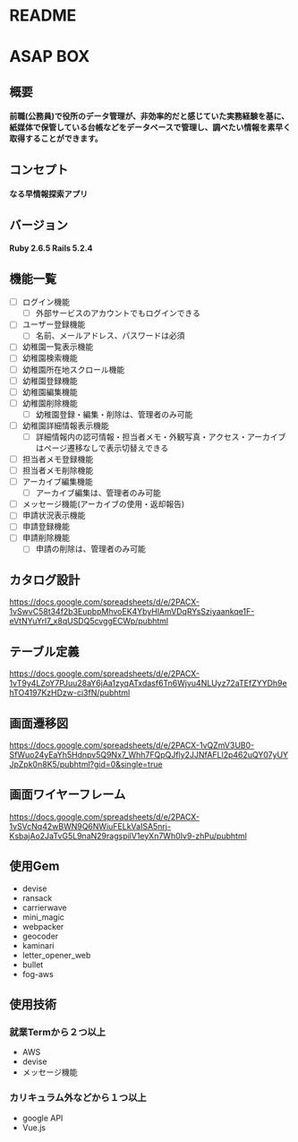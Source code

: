 # README

# ASAP BOX

## 概要

#### 前職(公務員)で役所のデータ管理が、非効率的だと感じていた実務経験を基に、紙媒体で保管している台帳などをデータベースで管理し、調べたい情報を素早く取得することができます。
## コンセプト

#### なる早情報探索アプリ
## バージョン

#### Ruby 2.6.5 Rails 5.2.4
## 機能一覧

* [ ] ログイン機能
  * [ ] 外部サービスのアカウントでもログインできる
* [ ] ユーザー登録機能
  * [ ] 名前、メールアドレス、パスワードは必須
* [ ] 幼稚園一覧表示機能
* [ ] 幼稚園検索機能
* [ ] 幼稚園所在地スクロール機能
* [ ] 幼稚園登録機能
* [ ] 幼稚園編集機能
* [ ] 幼稚園削除機能
  * [ ] 幼稚園登録・編集・削除は、管理者のみ可能
* [ ] 幼稚園詳細情報表示機能
  * [ ] 詳細情報内の認可情報・担当者メモ・外観写真・アクセス・アーカイブはページ遷移なしで表示切替えできる
* [ ] 担当者メモ登録機能
* [ ] 担当者メモ削除機能
* [ ] アーカイブ編集機能
  * [ ] アーカイブ編集は、管理者のみ可能
* [ ] メッセージ機能(アーカイブの使用・返却報告)
* [ ] 申請状況表示機能
* [ ] 申請登録機能
* [ ] 申請削除機能
  * [ ] 申請の削除は、管理者のみ可能

## カタログ設計

<https://docs.google.com/spreadsheets/d/e/2PACX-1vSwvC58t34f2b3EupbpMhvoEK4YbyHlAmVDqRYsSziyaankqe1F-eVtNYuYrl7_x8qUSDQ5cvggECWp/pubhtml>

## テーブル定義

<https://docs.google.com/spreadsheets/d/e/2PACX-1vT9y4LZoY7PJuu28aY6jAa1zyqATxdasf6Tn6Wjvu4NLUyz72aTEfZYYDh9ehTO4197KzHDzw-ci3fN/pubhtml>

## 画面遷移図

<https://docs.google.com/spreadsheets/d/e/2PACX-1vQZmV3UB0-SfWuo24yEaYh5Hdnpv5Q9Nx7_Whh7FQpQJfly2JJNfAFLl2p462uQY07yUYJpZpk0n8K5/pubhtml?gid=0&single=true>

## 画面ワイヤーフレーム

<https://docs.google.com/spreadsheets/d/e/2PACX-1vSVcNq42wBWN9Q6NWiuFELkVaISA5nrj-KsbajAo2JaTvG5L9naN29ragspilV1eyXn7Wh0Iv9-zhPu/pubhtml>

## 使用Gem

+ devise
+ ransack
+ carrierwave
+ mini_magic
+ webpacker
+ geocoder
+ kaminari
+ letter_opener_web
+ bullet
+ fog-aws

## 使用技術
### 就業Termから２つ以上
+ AWS
+ devise
+ メッセージ機能

### カリキュラム外などから１つ以上
+ google API
+ Vue.js

